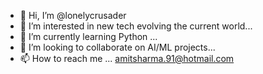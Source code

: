 - 👋 Hi, I’m @lonelycrusader
- 👀 I’m interested in new tech evolving the current world...
- 🌱 I’m currently learning Python ...
- 💞️ I’m looking to collaborate on AI/ML projects...
- 📫 How to reach me ... amitsharma.91@hotmail.com

<!---
lonelycrusader/lonelycrusader is a ✨ special ✨ repository because its `README.md` (this file) appears on your GitHub profile.
You can click the Preview link to take a look at your changes.
--->
